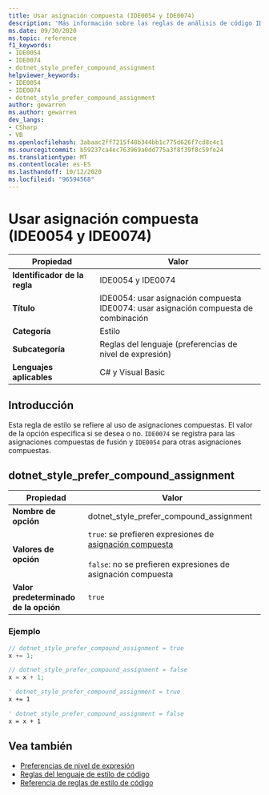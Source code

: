 ```yaml
---
title: Usar asignación compuesta (IDE0054 y IDE0074)
description: 'Más información sobre las reglas de análisis de código IDE0054 y IDE0074: usar asignación compuesta'
ms.date: 09/30/2020
ms.topic: reference
f1_keywords:
- IDE0054
- IDE0074
- dotnet_style_prefer_compound_assignment
helpviewer_keywords:
- IDE0054
- IDE0074
- dotnet_style_prefer_compound_assignment
author: gewarren
ms.author: gewarren
dev_langs:
- CSharp
- VB
ms.openlocfilehash: 3abaac2ff7215f48b344bb1c775d626f7cd8c4c1
ms.sourcegitcommit: b59237ca4ec763969a0dd775a3f8f39f8c59fe24
ms.translationtype: MT
ms.contentlocale: es-ES
ms.lasthandoff: 10/12/2020
ms.locfileid: "96594568"
---
```

# <a name="use-compound-assignment-ide0054-and-ide0074"></a>Usar asignación compuesta (IDE0054 y IDE0074)

|Propiedad|Valor|
|-|-|
| **Identificador de la regla** | IDE0054 y IDE0074 |
| **Título** | IDE0054: usar asignación compuesta<br/> IDE0074: usar asignación compuesta de combinación |
| **Categoría** | Estilo |
| **Subcategoría** | Reglas del lenguaje (preferencias de nivel de expresión) |
| **Lenguajes aplicables** | C# y Visual Basic |

## <a name="overview"></a>Introducción

Esta regla de estilo se refiere al uso de asignaciones compuestas. El valor de la opción especifica si se desea o no. `IDE0074` se registra para las asignaciones compuestas de fusión y `IDE0054` para otras asignaciones compuestas.

## <a name="dotnet_style_prefer_compound_assignment"></a>dotnet_style_prefer_compound_assignment

|Propiedad|Valor|
|-|-|
| **Nombre de opción** | dotnet_style_prefer_compound_assignment
| **Valores de opción** | `true`: se prefieren expresiones de [asignación compuesta](../../../csharp/language-reference/operators/assignment-operator.md#compound-assignment)<br /><br />`false`: no se prefieren expresiones de asignación compuesta |
| **Valor predeterminado de la opción** | `true` |

### <a name="example"></a>Ejemplo

```csharp
// dotnet_style_prefer_compound_assignment = true
x += 1;

// dotnet_style_prefer_compound_assignment = false
x = x + 1;
```

```vb
' dotnet_style_prefer_compound_assignment = true
x += 1

' dotnet_style_prefer_compound_assignment = false
x = x + 1
```

## <a name="see-also"></a>Vea también

- [Preferencias de nivel de expresión](expression-level-preferences.md)
- [Reglas del lenguaje de estilo de código](language-rules.md)
- [Referencia de reglas de estilo de código](index.md)
